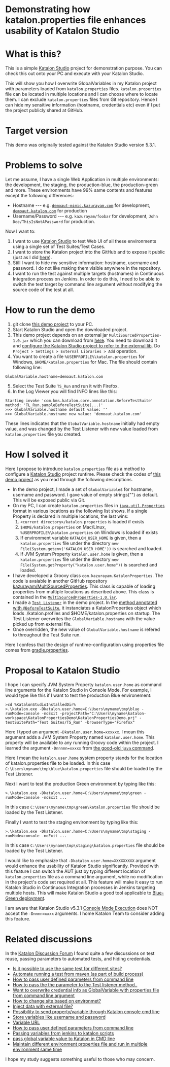 Demonstrating how katalon.properties file enhances usability of Katalon Studio
==============

# What is this?

This is a simple [Katalon Studio](https://www.katalon.com/katalon-studio/) project for demonstration purpose. You can check this out onto your PC and execute with your Katalon Studio.

This will show you how I overwrite GlobalVariables in my Katalon project with parameters loaded from `katalon.properties` files. `katalon.properties` file can be located in multiple locations and I can choose where to locate them. I can exclude `katalon.properties` files from Git repository. Hence I can hide my sensitive information (hostname, credentials etc) even if I put the project publicly shared at GitHub.

# Target version

This demo was originally tested against the Katalon Studio version 5.3.1.

# Problems to solve

Let me assume, I have a single Web Application in multiple environments: the development, the staging, the production-blue, the production-green and more. These environments have 99% same contents and features except the following differences:

+ Hostname --- e.g. [`demoaut-mimic.kazurayam.com`](http://demoaut-mimic.kazurayam.com) for development, [`demoaut.katalon.com`](http://demoaut.katalon.com/) for production
+ Username/Password --- e.g. `kazurayam/foobar` for development, `John Doe/ThisIsNotAPassword` for production.

Now I want to:

1. I want to use [Katalon Studio](https://www.katalon.com/) to test Web UI of all these environments using a single set of Test Suites/Test Cases.
2. I want to store the Katalon project into the GitHub and to expose it public (just as I did [here](https://github.com/kazurayam/KatalonPropertiesDemo)).
3. Still I want to hide my sensitive information: hostname, username and password. I do not like making them visible anywhere in the repository.
4. I want to run the test against multiple targets (hostnames) in Continuous Integration process on Jenkins. In order to do this, I need to be able to switch the test target by command line argument without modifying the source code of the test at all.

# How to run the demo

1. git clone [this demo project](https://github.com/kazurayam/KatalonPropertiesDemo) to your PC.
2. Start Katalon Studio and open the downloaded project.
3. This demo project depends on an external jar `MultiSourcedProperties-1.0.jar` which you can download from  [here](https://github.com/kazurayam/MultiSourcedProperties/raw/master/build/libs/MultiSourcedProperties-1.0.jar). You need to download it and [configure the Katalon Studio project to refer to the external lib](https://docs.katalon.com/display/KD/External+Libraries). Do `Project > Settings > External Libraries > Add` operation.
4. You want to create a file `%USERPROFILE%\katalon.properties` for Windows, `$HOME/katalon.properties` for Mac. The file should contain following line:
```
GlobalVariable.hostname=demoaut.katalon.com
```
5. Select the Test Suite `TS_Run` and run it with Firefox.
6. In the Log Viewer you will find INFO lines like this:
```
Starting invoke 'com.kms.katalon.core.annotation.BeforeTestSuite' method: 'TL_Run.sampleBeforeTestSuite(...)'
>>> GlobalVariable.hostname default value: ''
>>> GlobalVariable.hostname new value: 'demoaut.katalon.com'
```
These lines indicates that the `GlobalVariable.hostname` initially had empty value, and was changed by the Test Listener with new value loaded from `katalon.properties` file you created.

# How I solved it

Here I propose to introduce `katalon.properties` file as a method to configure a [Katalon Studio]() project runtime. Please check the codes of [this demo project](https://github.com/kazurayam/KatalonPropertiesDemo) as you read through the following descriptions.

+ In the demo project, I made a set of `GlobalVariable`s for hostname, username and password. I gave value of empty strings("") as default. This  will be exposed public via Git.
+ On my PC, I can create `katalon.properties` files in [`java.util.Properties`](https://docs.oracle.com/javase/8/docs/api/java/util/Properties.html) format in various locations as the following list shows. If a single Property is declared in multiple locations, the last wins:
    1. `<current directory>/katalon.properties` is loaded if exists
    2. `$HOME/katalon.properties` on Mac/Linux, `%USERPROFILE%\katalon.properties` on Windows is loaded if exists
    3. If environment variable `KATALON_USER_HOME` is given, then a `katalon.properties` file under the directory `new File(System.getenv('KATALON_USER_HOME'))` is searched and loaded. 
    4. If JVM System Property `katalon.user.home` is given, then a `katalon.properties` file under the directory `new File(System.getProperty("katalon.user.home"))` is searched and loaded.
+ I have developed a Groovy class `com.kazurayam.KatalonProperties`. The code is avaiable in another GitHub repository  [kazurayam/MultiSourcedProperties](https://github.com/kazurayam/MultiSourcedProperties). This class is capable of loading properties from multiple locations as described above. This class is contained in the  [`MultiSourcedProperties-1.0.jar`](https://github.com/kazurayam/MultiSourcedProperties/raw/master/build/libs/MultiSourcedProperties-1.0.jar).
+ I made a [`Test Listener`](https://docs.katalon.com/pages/viewpage.action?pageId=5126383) in the demo project. In the [method annotated with `@BeforeTestSuite`](https://github.com/kazurayam/KatalonPropertiesDemo/blob/master/Test%20Listeners/TL_Run.groovy), it instanciates a  KatalonProperties object which loads ./katalon.profiles and $HOME/katalon.properties on startup. The Test Listener overwrites the `GlobalVariable.hostname` with the value picked up from external file.
+ Once overridden, the new value of `GlobalVariable.hostname` is refered to throughout the Test Suite run.

Here I confess that the design of runtime-configuration using properties file comes from [gradle.properties](https://docs.gradle.org/4.6/userguide/build_environment.html#sec:gradle_configuration_properties).


# Proposal to Katalon Studio

I hope I can specify JVM System Property `katalon.user.home` as command line arguments for the Katalon Studio in Console Mode. For example, I would type like this if I want to test the production Blue environement:
```Console
>cd %KatalonStudioInstalledDir%
>.\katalon.exe -Dkatalon.user.home=C:\Users\myname\tmp\blue -runMode=console -noExit -projectPath="C:\Users\myname\katalon-workspace\KatalonPropertiesDemo\KatalonPropertiesDemo.prj" -testSuitePath="Test Suites/TS_Run" -browserType="Firefox"
```
Here I typed an argument `-Dkatalon.user.home=xxxxxx`. I mean this argument adds a JVM System Property named `katalon.user.home`. This property will be available to any running Groovy code within the project.
I learned the argument `-Dnnnnn=xxxxx` from [the good-old `java` command](https://www.ibm.com/support/knowledgecenter/en/SSYKE2_7.0.0/com.ibm.java.win.70.doc/user/specifying_options.html).

Here I mean the `katalon.user.home` system property stands for the location of katalon.properties file to be loaded. In this case `C:\Users\myname\tmp\blue\katalon.properties` file should be loaded by the Test Listener.

Next I want to test the production Green environment by typing like this:
```Console
>.\katalon.exe -Dkatalon.user.home=C:\Users\myname\tmp\green -runMode=console -noExit ...
```
In this case `C:\Users\myname\tmp\green\katalon.properties` file should be loaded by the Test Listener.


Finally I want to test the staging environment by typing like this:
```Console
>.\katalon.exe -Dkatalon.user.home=C:\Users\myname\tmp\staging -runMode=console -noExit ...
```
In this case `C:\Users\myname\tmp\staging\katalon.properties` file should be loaded by the Test Listener.

I would like to emphasize that `-Dkatalon.user.home=XXXXXXXXX` argument would enhance the usability of Katalon Studio significantly. Provided with this feature I can switch the AUT just by typing different location of `katalon.properties` file as a command line argument, while no modification in the project's code set required at all. This feature will make it easy to run Katalon Studio in Continuous Integration processes in Jenkins targeting multiple hosts. This will make Katalon Studio a good tool applicable to [Blue-Green deployment](https://martinfowler.com/bliki/BlueGreenDeployment.html).

I am aware that Katalon Studio v5.3.1 [Console Mode Execution](https://docs.katalon.com/display/KD/Console+Mode+Execution) does NOT accept the `-Dnnnn=xxxx` arguments. I home Katalon Team to consider adding this feature.

# Related discussions

In the [Katalon Discussion Forum](https://forum.katalon.com/discussions) I found quite a few discussions on test reuse, passing parameters to automated tests, and hiding credentials.

- [Is it possible to use the same test for different sites?](https://forum.katalon.com/discussion/5689/is-it-possible-to-use-the-same-test-for-different-sites#latest)
- [Automate running a test from maven (as part of build process)](https://forum.katalon.com/discussion/5696/automate-running-a-test-from-maven-as-part-of-build-process#latest)
- [How to pass user defined parameters from command line](https://forum.katalon.com/discussion/4586/how-to-pass-user-defined-parameters-from-command-line#latest)
- [How to pass the the parameter to the Test listener method..](https://forum.katalon.com/discussion/5490/how-to-pass-the-the-parameter-to-the-test-listener-method#latest)
- [Want to overwrite credential info as GlobalVariable with properties file from command line argument](https://forum.katalon.com/discussion/5362/want-to-overwrite-credential-info-as-globalvariable-with-properties-file-for-commandline-argument)
- [How to change site based on environmet?](https://forum.katalon.com/discussion/5366/how-to-change-site-based-on-environmet#latest)
- [Inject data with external file?](https://forum.katalon.com/discussion/5352/inject-data-with-external-file#latest)
- [Possibility to send property/variable through Katalon console cmd line](https://forum.katalon.com/discussion/4906/possibility-to-send-property-variable-through-katalon-console-cmd-line#latest)
- [Store variables like username and password](https://forum.katalon.com/discussion/5271/store-variables-like-username-and-password#latest)
- [Variable URL](https://forum.katalon.com/discussion/5034/variable-url#latest)
- [How to pass user defined parameters from command line](https://forum.katalon.com/discussion/4586/how-to-pass-user-defined-parameters-from-command-line#latest)
- [Passing variables from jenkins to katalon scripts](https://forum.katalon.com/discussion/4152/passing-variables-from-jenkins-to-katalon-scripts#latest)
- [pass global variable value to Katalon in CMD line](https://forum.katalon.com/discussion/2125/pass-global-variable-value-to-katalon-in-cmd-line#latest)
- [Maintain different environment properties file and run in multiple environment same time](https://forum.katalon.com/discussion/4983/maintain-different-environment-properties-file-and-run-in-multiple-environment-same-time#latest)

I hope my study suggests something useful to those who may concern.
